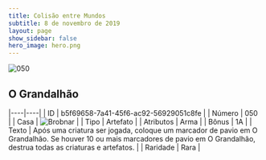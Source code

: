 ```yaml
---
title: Colisão entre Mundos
subtitle: 8 de novembro de 2019
layout: page
show_sidebar: false
hero_image: hero.png
---
```


![050](https://cdn.keyforgegame.com/media/card_front/pt/452_050_4W4X35WWCFF_pt.png)

## O Grandalhão

|----|----|
| ID | b5f69658-7a41-45f6-ac92-56929051c8fe |
| Número | 050 |
| Casa | ![Brobnar](https://archonarcana.com/images/thumb/e/e0/Brobnar.png/22px-Brobnar.png "Brobnar") |
| Tipo | Artefato |
| Atributos | Arma |
| Bônus | 1A |
| Texto | Após uma criatura ser jogada, coloque um marcador de pavio em O Grandalhão. Se houver 10 ou mais marcadores de pavio em O Grandalhão, destrua todas  as criaturas e artefatos. |
| Raridade | Rara |
